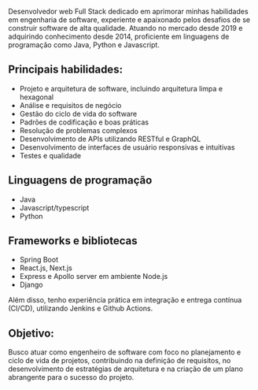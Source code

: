 Desenvolvedor web Full Stack dedicado em aprimorar minhas habilidades em engenharia de software, experiente e apaixonado pelos desafios de se construir software de alta qualidade.
Atuando no mercado desde 2019 e adquirindo conhecimento desde 2014, proficiente em linguagens de programação como Java, Python e Javascript.

## Principais habilidades:
- Projeto e arquitetura de software, incluindo arquitetura limpa e hexagonal
- Análise e requisitos de negócio
- Gestão do ciclo de vida do software
- Padrões de codificação e boas práticas
- Resolução de problemas complexos
- Desenvolvimento de APIs utilizando RESTful e GraphQL
- Desenvolvimento de interfaces de usuário responsivas e intuitivas
- Testes e qualidade

## Linguagens de programação
- Java
- Javascript/typescript
- Python

## Frameworks e bibliotecas
- Spring Boot
- React.js, Next.js
- Express e Apollo server em ambiente Node.js
- Django

Além disso, tenho experiência prática em integração e entrega contínua (CI/CD), utilizando Jenkins e Github Actions.

## Objetivo:
Busco atuar como engenheiro de software com foco no planejamento e ciclo de vida de projetos, contribuindo na definição de requisitos, no desenvolvimento de estratégias de arquitetura e na criação de um plano abrangente para o sucesso do projeto.
